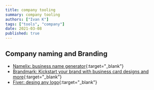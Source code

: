 ```yaml
---
title: company tooling
summary: company tooling
authors: ["Ivan K"]
tags: ["tools", "company"]
date: 2021-03-08
published: true
---
```


## Company naming and Branding

- [Namelix: business name generator](https://namelix.com){:target="_blank"}
- [Brandmark: Kickstart your brand with business card designs and more][brandmark]{:target="_blank"}
- [Fiver: desing any logo][fiver]{:target="_blank"}

<!-- resources -->

[namelix]: https://namelix.com
[brandmark]: https://brandmark.io/tools
[fiver]: https://www.fiverr.com/categories/graphics-design

